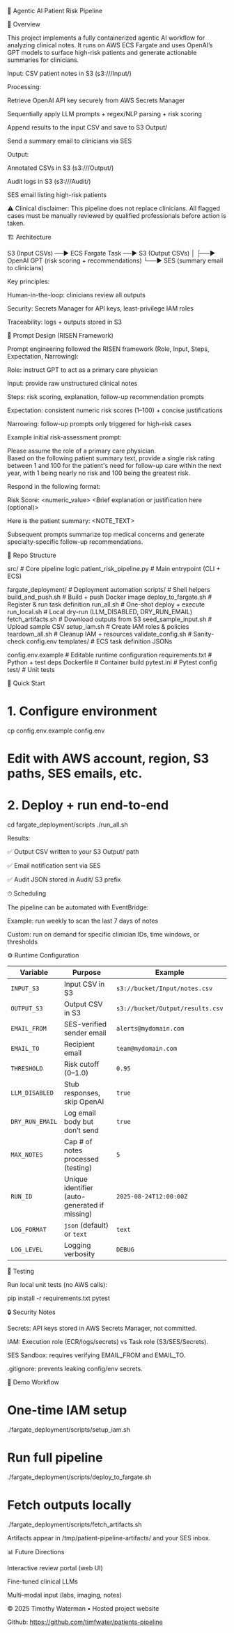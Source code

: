 🧠 Agentic AI Patient Risk Pipeline

📌 Overview

This project implements a fully containerized agentic AI workflow for analyzing clinical notes.
It runs on AWS ECS Fargate and uses OpenAI’s GPT models to surface high-risk patients and generate actionable summaries for clinicians.

Input: CSV patient notes in S3 (s3://<bucket>/Input/)

Processing:

Retrieve OpenAI API key securely from AWS Secrets Manager

Sequentially apply LLM prompts + regex/NLP parsing + risk scoring

Append results to the input CSV and save to S3 Output/

Send a summary email to clinicians via SES

Output:

Annotated CSVs in S3 (s3://<bucket>/Output/)

Audit logs in S3 (s3://<bucket>/Audit/)

SES email listing high-risk patients

⚠️ Clinical disclaimer: This pipeline does not replace clinicians. All flagged cases must be manually reviewed by qualified professionals before action is taken.


🏗 Architecture

S3 (Input CSVs) ──► ECS Fargate Task ──► S3 (Output CSVs)
 │
 ├──► OpenAI GPT (risk scoring + recommendations)
 └──► SES (summary email to clinicians)

Key principles:

Human-in-the-loop: clinicians review all outputs

Security: Secrets Manager for API keys, least-privilege IAM roles

Traceability: logs + outputs stored in S3


🧾 Prompt Design (RISEN Framework)

Prompt engineering followed the RISEN framework (Role, Input, Steps, Expectation, Narrowing):

Role: instruct GPT to act as a primary care physician

Input: provide raw unstructured clinical notes

Steps: risk scoring, explanation, follow-up recommendation prompts

Expectation: consistent numeric risk scores (1–100) + concise justifications

Narrowing: follow-up prompts only triggered for high-risk cases

Example initial risk-assessment prompt:

Please assume the role of a primary care physician.  
Based on the following patient summary text, provide a single risk rating between 1 and 100 
for the patient's need for follow-up care within the next year, 
with 1 being nearly no risk and 100 being the greatest risk.  

Respond in the following format:

Risk Score: <numeric_value>
<Brief explanation or justification here (optional)>

Here is the patient summary:
<NOTE_TEXT>

Subsequent prompts summarize top medical concerns and generate specialty-specific follow-up recommendations.


📂 Repo Structure

src/                        # Core pipeline logic
    patient_risk_pipeline.py   # Main entrypoint (CLI + ECS)

fargate_deployment/         # Deployment automation
    scripts/                # Shell helpers
        build_and_push.sh       # Build + push Docker image
        deploy_to_fargate.sh    # Register & run task definition
        run_all.sh              # One-shot deploy + execute
        run_local.sh            # Local dry-run (LLM_DISABLED, DRY_RUN_EMAIL)
        fetch_artifacts.sh      # Download outputs from S3
        seed_sample_input.sh    # Upload sample CSV
        setup_iam.sh            # Create IAM roles & policies
        teardown_all.sh         # Cleanup IAM + resources
        validate_config.sh      # Sanity-check config.env
    templates/                 # ECS task definition JSONs

config.env.example           # Editable runtime configuration
requirements.txt             # Python + test deps
Dockerfile                   # Container build
pytest.ini                   # Pytest config
test/                        # Unit tests


🚀 Quick Start

# 1. Configure environment
cp config.env.example config.env
# Edit with AWS account, region, S3 paths, SES emails, etc.

# 2. Deploy + run end-to-end
cd fargate_deployment/scripts
./run_all.sh


Results:

✅ Output CSV written to your S3 Output/ path

✅ Email notification sent via SES

✅ Audit JSON stored in Audit/ S3 prefix

⏱ Scheduling

The pipeline can be automated with EventBridge:

Example: run weekly to scan the last 7 days of notes

Custom: run on demand for specific clinician IDs, time windows, or thresholds

⚙️ Runtime Configuration

| Variable        | Purpose                                       | Example                          |
| --------------- | --------------------------------------------- | -------------------------------- |
| `INPUT_S3`      | Input CSV in S3                               | `s3://bucket/Input/notes.csv`    |
| `OUTPUT_S3`     | Output CSV in S3                              | `s3://bucket/Output/results.csv` |
| `EMAIL_FROM`    | SES-verified sender email                     | `alerts@mydomain.com`            |
| `EMAIL_TO`      | Recipient email                               | `team@mydomain.com`              |
| `THRESHOLD`     | Risk cutoff (0–1.0)                           | `0.95`                           |
| `LLM_DISABLED`  | Stub responses, skip OpenAI                   | `true`                           |
| `DRY_RUN_EMAIL` | Log email body but don’t send                 | `true`                           |
| `MAX_NOTES`     | Cap # of notes processed (testing)            | `5`                              |
| `RUN_ID`        | Unique identifier (auto-generated if missing) | `2025-08-24T12:00:00Z`           |
| `LOG_FORMAT`    | `json` (default) or `text`                    | `text`                           |
| `LOG_LEVEL`     | Logging verbosity                             | `DEBUG`                          |


🧪 Testing

Run local unit tests (no AWS calls):

pip install -r requirements.txt
pytest


🔒 Security Notes

Secrets: API keys stored in AWS Secrets Manager, not committed.

IAM: Execution role (ECR/logs/secrets) vs Task role (S3/SES/Secrets).

SES Sandbox: requires verifying EMAIL_FROM and EMAIL_TO.

.gitignore: prevents leaking config/env secrets.


🎉 Demo Workflow

# One-time IAM setup
./fargate_deployment/scripts/setup_iam.sh

# Run full pipeline
./fargate_deployment/scripts/deploy_to_fargate.sh

# Fetch outputs locally
./fargate_deployment/scripts/fetch_artifacts.sh

Artifacts appear in /tmp/patient-pipeline-artifacts/ and your SES inbox.


📊 Future Directions

Interactive review portal (web UI)

Fine-tuned clinical LLMs

Multi-modal input (labs, imaging, notes)

© 2025 Timothy Waterman • Hosted project website

Github:
https://github.com/timfwater/patients-pipeline